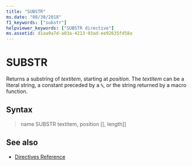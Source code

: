 ```yaml
---
title: "SUBSTR"
ms.date: "08/30/2018"
f1_keywords: ["substr"]
helpviewer_keywords: ["SUBSTR directive"]
ms.assetid: d1aa9a7d-a03a-4213-93ad-ee92635fd58a
---
```

# SUBSTR

Returns a substring of *textitem*, starting at *position*. The *textitem* can be a literal string, a constant preceded by a `%`, or the string returned by a macro function.

## Syntax

> name SUBSTR textitem, position [[, length]]

## See also

- [Directives Reference](../../assembler/masm/directives-reference.md)
